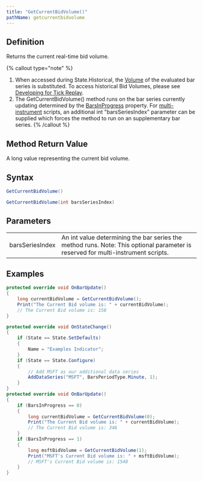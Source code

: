 ```yaml
---
title: "GetCurrentBidVolume()"
pathName: getcurrentbidvolume
---
```


## Definition

Returns the current real-time bid volume.

{% callout type="note" %}

1. When accessed during State.Historical, the [Volume](volume) of the evaluated bar series is substituted. To access historical Bid Volumes, please see [Developing for Tick Replay](developing_for__tick_replay).
2. The GetCurrentBidVolume() method runs on the bar series currently updating determined by the [BarsInProgress](barsinprogress) property. For [multi-instrument](multi-time_frame__instruments) scripts, an additional int "barsSeriesIndex" parameter can be supplied which forces the method to run on an supplementary bar series.
{% /callout %}

## Method Return Value

A long value representing the current bid volume.

## Syntax

```csharp
GetCurrentBidVolume()
```

```csharp
GetCurrentBidVolume(int barsSeriesIndex)
```

## Parameters

|  |  |
| --- | --- |
| barsSeriesIndex | An int value determining the bar series the method runs. Note: This optional parameter is reserved for multi-instrument scripts. |

## Examples

```csharp
protected override void OnBarUpdate()
{
    long currentBidVolume = GetCurrentBidVolume();
    Print("The Current Bid volume is: " + currentBidVolume);
    // The Current Bid volume is: 158
}
```

```csharp
protected override void OnStateChange()
{
    if (State == State.SetDefaults)
    {
        Name = "Examples Indicator";
    }
    if (State == State.Configure)
    {
        // Add MSFT as our additional data series
        AddDataSeries("MSFT", BarsPeriodType.Minute, 1);
    }
}
protected override void OnBarUpdate()
{
    if (BarsInProgress == 0)
    {
        long currentBidVolume = GetCurrentBidVolume(0);
        Print("The Current Bid volume is: " + currentBidVolume);
        // The Current Bid volume is: 346
    }
    if (BarsInProgress == 1)
    {
        long msftBidVolume = GetCurrentBidVolume(1);
        Print("MSFT's Current Bid volume is: " + msftBidVolume);
        // MSFT's Current Bid volume is: 1548
    }
}
```
